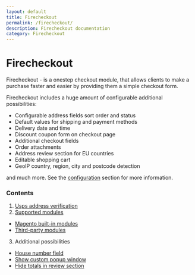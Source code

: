 ```yaml
---
layout: default
title: Firecheckout
permalink: /firecheckout/
description: Firecheckout documentation
category: Firecheckout
---
```


# Firecheckout

Firecheckout - is a onestep checkout module, that allows clients to make a purchase
faster and easier by providing them a simple checkout form.

Firecheckout includes a huge amount of configurable additional possibilities:

 - Configurable address fields sort order and status
 - Default values for shipping and payment methods
 - Delivery date and time
 - Discount coupon form on checkout page
 - Additional checkout fields
 - Order attachments
 - Address review section for EU countries
 - Editable shopping cart
 - GeoIP country, region, city and postcode detection

and much more. See the [configuration](#configuration) section for more information.

### Contents

1. [Usps address verification](usps-address-verification/)
2. [Supported modules](supported-modules/)
 - [Magento built-in modules](supported-modules#magento-built-in-modules)
 - [Third-party modules](supported-modules#third-party-modules)
3. Additional possibilities
 - [House number field](housenumber/)
 - [Show custom popup window](popup-window/)
 - [Hide totals in review section](hide-totals-in-review-section/)
